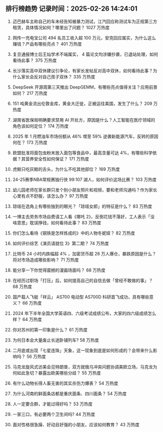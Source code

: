 
## 排行榜趋势 记录时间：2025-02-26 14:24:01
  
  1. 迈巴赫车主称自己的车未经告知被暴力测试，江汽回应称测试车为正规第三方租赁，具体情况如何？哪里出了问题？ 1027 万热度
    
  2. 网传一充电宝公司 494 名员工收入超 100 万元，安克回应属实，为什么这么赚钱？产品有哪些亮点？ 401 万热度
    
  3. 复旦通报博士后王灿学术不端属实， 4 篇论文均涉嫌抄袭，已退站处理，如何看待此事？ 375 万热度
    
  4. 长沙落实高中双休建议引争论，有家长发帖反对高中双休，如何看待此事？为什么家长会反对自己孩子双休？ 335 万热度
    
  5. DeepSeek 开源周第三天推出 DeepGEMM，有哪些亮点值得关注？应用前景如何？ 217 万热度
    
  6. 151 吨黄金流出伦敦金库，黄金大迁徙，正被运往美国，发生了什么？ 209 万热度
    
  7. 湖南省医保局明确要求禁用 AI 开处方，原因是什么？人工智能在医疗领域的角色该如何定位？ 174 万热度
    
  8. 2025 年 1 月燃油车市场份额从 46% 增至 59% 逆袭新能源汽车，反转的原因何在？ 173 万热度
    
  9. 欧盟批准将面包虫粉末放入面包等食品中，最高含量可达 4%，有哪些科学依据？其营养安全性如何保证？ 171 万热度
    
  10. 虎鲸只吃灰鲸的舌头，为什么不吃其他部位？ 169 万热度
    
  11. 24-25赛季NBA常规赛独行侠 99:107 湖人，如何评价这场比赛？ 103 万热度
    
  12. 幼儿园老师在家长群只发个别小朋友照片和视频，要和老师沟通吗？作为家长心里有点不舒服，该怎么办？ 97 万热度
    
  13. 琼瑶在选角上有哪些独到的眼光？「琼瑶女郎」的特征是什么？ 83 万热度
    
  14. 一博主去劳务市场自费请工人看《哪吒 2》，反倒花钱不落好，工人表示「没啥意思」耽误挣钱，如何看待此事？ 83 万热度
    
  15. 你们怎么看待《钢铁是怎样炼成的》中的人物冬妮娅？ 82 万热度
    
  16. 如何评价综艺《演员请就位 3》第二期？ 74 万热度
    
  17. 比特币 24 小时内跌幅超 4% ，加密货币超 28 万人爆仓，暴跌原因是什么？将对市场造成哪些影响？ 71 万热度
    
  18. 能分享一下你觉得震撼的漫画场面吗？ 68 万热度
    
  19. 在经历过职场「打压」后，如何提高自己的自信去做「曾经不敢做的事」？ 68 万热度
    
  20. 国产载人飞艇「祥云」 AS700 电动型  AS700D 科研首飞成功，具有哪些意义？ 66 万热度
    
  21. 2024 年下半年全国大学英语四、六级考试成绩公布，大家的四六级成绩怎么样？ 64 万热度
    
  22. 你对苏州的第一印象是什么？ 61 万热度
    
  23. 为何日本会大量废止长途卧铺列车? 58 万热度
    
  24. 二月底或出现「七星连珠」天象，这一现象到底是如何形成的？会带来什么影响吗？ 56 万热度
    
  25. 马克龙旋风式访美会见特朗普，双方就俄乌冲突问题协调美欧立场，马克龙为何如此急切？暴露出欧美哪些分歧？ 55 万热度
    
  26. 有什么动物长得人畜无害的其实杀伤力爆表？ 54 万热度
    
  27. 为什么河南的鲜面条店都是重庆面条、四川面条？ 54 万热度
    
  28. 人一定要合群，才能过得好吗？ 53 万热度
    
  29. 一家三口，有必要两个卫生间吗? 44 万热度
    
  30. 面对性格很急躁、好动且好强的小朋友，应该如何教育？ 43 万热度
    